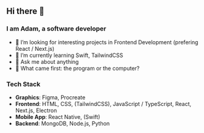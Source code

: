 ## Hi there 👋

### I am Adam, a software developer

- 👯 I’m looking for interesting projects in Frontend Development (prefering React / Next.js)
- 🌱 I’m currently learning Swift, TailwindCSS
- 💬 Ask me about anything
- 🤔 What came first: the program or the computer?

### Tech Stack
- **Graphics**: Figma, Procreate
- **Frontend**: HTML, CSS, (TailwindCSS), JavaScript / TypeScript, React, Next.js, Electron
- **Mobile App**: React Native, (Swift)
- **Backend**: MongoDB, Node.js, Python

